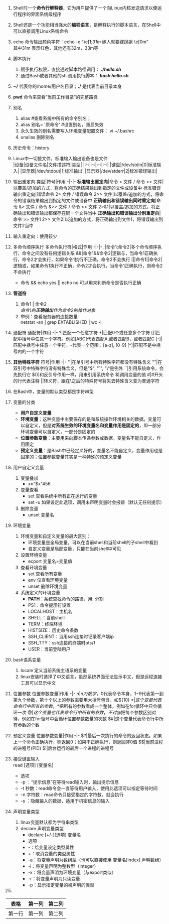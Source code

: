 1. Shell时一个**命令行解释器**，它为用户提供了一个向Linux内核发送请求以便运行程序的界面系统级程序
2. Shell还是一个功能相当强大的**编程语言**，是解释执行的脚本语言，在Shell中可以直接调用Linux系统命令
3. echo 命令输出颜色字符：echo -e "\e[1;*31m* 嫁人就要嫁凤姐 \e[0m"<br>
其中31m 表示红色，其他还有32m，33m等
4. 脚本执行<br>
    1. 赋予执行权限，直接通过脚本路径调用： ***./hello.sh***
    2. 通过Bash或者其他的sh 调用执行脚本： ***bash hello.sh***
5. **~/** 代表你的/home/用户名目录；**./** 是代表当前目录本身
6. **pwd** 命令来查看”当前工作目录“的完整路径
7. 别名
    1. alias #查看系统中所有的命令别名； 
    2. alias 别名= '原命令' #设置别名，重启失效
    3. 永久生效的别名需要写入环境变量配置文件： vi ~/.bashrc
    4. unalias 删除别名
8. 历史命令：history
9. Linux中一切接文件，标准输入输出设备也是文件<br>
|设备|设备文件名|文件描述符|类型|
|:-:|:-:|:-:|:-:|
|键盘|/dev/stdin|0|标准输入|
|显示器|/dev/stdout|1|标准输出|
|显示器|/dev/stderr|2|标准错误输出|
10. 输出重定向
    类型|符号|作用
    -|-|-
    **标准输出重定向**|命令 > 文件 / 命令 >> 文件|以覆盖/追加的方式，将命令的正确结果输出到指定的文件或设备中
    标准错误输出重定向|错误命令 2> 文件 / 错误命令 2>> 文件|以覆盖/追加的方式，将命令的错误结果输出到指定的文件或设备中
    **正确输出和错误输出同时重定向**|命令 &> 文件 / 命令 &>> 文件 / 命令 >> 文件 2>&1|以覆盖/追加的方式，将正确输出和错误输出都保存在同一个文件当中
    **正确输出和错误输出分别重定向**|命令 >> 文件1 2>> 文件2|以追加的方式，将正确输出到文件1，将错误输出到文件2当中
11. 输入重定向：使用较少
12. 多命令顺序执行
    多命令执行符|格式|作用
    -|-|-
    ;|命令1;命令2|多个命令顺序执行，命令之间没有任何逻辑关系
    &&|命令1&&命令2|逻辑与，当命令1正确执行，命令2才会执行，如果命令1执行不正确，命令2不会执行
    \|\||命令1\|\|命令2|逻辑或，如果命令1执行不正确，命令2才会执行，当命令1正确执行，则命令2不会执行
    
    + 命令 && echo yes || echo no 可以用来判断命令是否执行正确
13. **管道符**
    1. 命令1 | 命令2<br>
    *命令1的**正确输出**作为命令2的操作对象*
    2. 举例：查看服务器的连接数量<br>
    netstat -an | grep EXTABLISHED | wc -l
14. 通配符
    通配符|作用
    -|-
    ?|匹配一个任意字符
    *|匹配0个或任意多个字符
    []|匹配中括号中任意一个字符。例如[ABC]代表匹配A,或者匹配B，或者匹配C
    [-]|匹配中括号中任意一个字符，-代表一个范围：[a-z], [0-9]
    [^]|匹配不是中括号内的一个字符
15. **其他特殊字符**
    符号|作用
    -|-
    ''|在单引号中所有特殊字符都没有特殊含义
    ""|在双引号中特殊字符没有特殊含义，但是"$", "`", "\\"是例外
    ``|引用系统命令，会先执行它
    $()|和反引号作用一样，用来引用系统命令
    $|调用变量的值
    #|#开头的行代表注释
    \||转义符，跟在\之后的特殊符号将失去特殊含义变为普通字符
16. 在Bash中，变量的默认类型都是字符串型
17. 变量的分类
    + **用户自定义变量**
    + **环境变量**：这种变量中主要保存的是和系统操作环境相关的数据。变量可以自定义，但是**对系统生效的环境变量名和变量作用是固定的**，即一部分环境变量可以自定义，一部分是固定的
    + **位置参数变量**：主要用来向脚本传递参数或数据，变量名不能自定义，作用固定
    + **预定义变量**：是Bash中已经定义好的，变量名不能自定义，变量作用也是固定的；位置参数变量其实是一种特殊的预定义变量
18. 用户自定义变量
    1. 变量叠加
        + x="$x"456
    2. 变量查看
        + set 查看系统中所有正在运行的变量
        + set -u 如果设定此选项，调用未声明变量时会报错（默认无任何提示）
    3. 删除变量
        + unset 变量名
19. 环境变量
    1. 环境变量和自定义变量的最大区别：
        + 环境变量是全局变量，可以在当前shell和当前shell的子shell中看到
        + 自定义变量是局部变量，只能在当前shell中可见
    2. 设置环境变量
        + ecport 变量名=变量值
    3. 查看环境变量
        + set 查看所有变量
        + env 仅查看环境变量
        + unset 删除环境变量
    4. 系统定义的环境变量
        + **PATH**：系统查找命令的路径，用: 分割
        + PS1：命令提示符设置
        + LOCALHOST：主机名
        + SHELL：当前shell
        + TERM：终端环境
        + HISTSIZE：历史命令条数
        + SSH_CLIENT：当用ssh连接时记录客户端ip
        + SSH_TTY：ssh连接的终端时pts/1
        + USER：当前登陆用户
20. bash语系变量
    1. locale 定义当前系统主语系的变量
    2. linux安装时选择了中文语言，虽然系统界面无法显示中文，但是远程连接工具可以显示中文
21. 位置参数
    位置参数变量|作用
    -|-
    $n|n为数字，$0代表命令本身，$1-$9代表第一到第九个参数，第十个以上的参数需要用大括号包含，如${10}
    $*|这个变量代表命令行中所有的参数，$*把所有的参数看成一个整体，例如在for循环中只会循环一次
    $@|这个变量也代表命令行中所有的参数，不过$@把每个参数区别对待，例如在for循环中会循环位置参数数量的次数
    $#|这个变量代表命令行中所有参数的个数
22. 预定义变量
    位置参数变量|作用
    -|-
    $?|最后一次执行的命令的返回状态。如果上一个命令正确执行，则返回0；如果不正确执行，则返回非0值
    $$|当前进程的进程号(PID)
    $!|后台运行的最后一个进程的进程号
23. 接受键盘输入<br>
    read [选项] [变量名]
    - 选项
    - -p ：“提示信息”在等待read输入时，输出提示信息
    - -t 秒数：read命令会一直等待用户输入，使用此选项可以指定等待时间
    - -n 字符数：read命令只接受指定的字符数，就会执行
    - -s ：隐藏输入的数据，适用于机密信息的输入
24. 声明变量类型
    1. linux变量默认都为字符串类型
    2. declare 声明变量类型
        - declare [+/-][选项] 变量名
        - 选项
        - \-：给变量设定类型属性
        - \+：取消变量的类型属性
        - -a：将变量声明为数组型（也可以直接使用 变量名[index] 声明数组）
        - -i：将变量声明为整数型（integer）
        - -x：将变量声明为环境变量（与export类似）
        - -r：将变量声明为只读变量
        - -p：显示指定变量的被声明的类型  
25.
| 表格      | 第一列     | 第二列     |
| --- | :-----------:  | :-----------: |
| 第一行     | 第一列     | 第二列     |
